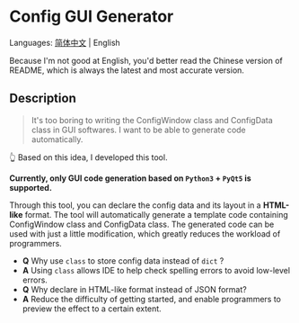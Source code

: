 # Config GUI Generator
Languages: [简体中文](./README.md) | English

Because I'm not good at English, you'd better read the Chinese version of README, which is always the latest and most accurate version.

## Description
> It's too boring to writing the ConfigWindow class and ConfigData class in GUI softwares. I want to be able to generate code automatically.

👆 Based on this idea, I developed this tool.

**Currently, only GUI code generation based on `Python3` + `PyQt5` is supported.**

Through this tool, you can declare the config data and its layout in a **HTML-like** format. The tool will automatically generate a template code containing ConfigWindow class and ConfigData class. The generated code can be used with just a little modification, which greatly reduces the workload of programmers.

- **Q** Why use `class` to store config data instead of `dict` ?
- **A** Using `class` allows IDE to help check spelling errors to avoid low-level errors.
- **Q** Why declare in HTML-like format instead of JSON format?
- **A** Reduce the difficulty of getting started, and enable programmers to preview the effect to a certain extent.